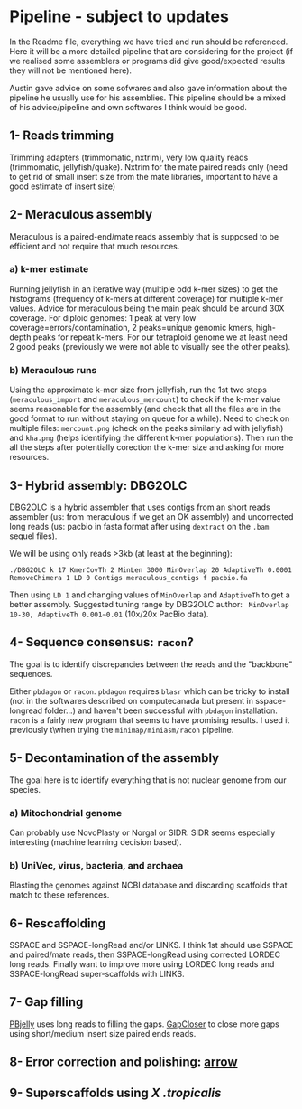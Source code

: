 # Pipeline - subject to updates

In the Readme file, everything we have tried and run should be referenced. Here it will be a more detailed pipeline that are considering for the project (if we realised some assemblers or programs did give good/expected results they will not be mentioned here). 

Austin gave advice on some sofwares and also gave information about the pipeline he usually use for his assemblies. This pipeline should be a mixed of his advice/pipeline and own softwares I think would be good. 

## 1- Reads trimming

Trimming adapters (trimmomatic, nxtrim), very low quality reads (trimmomatic, jellyfish/quake). Nxtrim for the mate paired reads only (need to get rid of small insert size from the mate libraries, important to have a good estimate of insert size)

## 2- Meraculous assembly

Meraculous is a paired-end/mate reads assembly that is supposed to be efficient and not require that much resources.

### a) k-mer estimate

Running jellyfish in an iterative way (multiple odd k-mer sizes) to get the histograms (frequency of k-mers at different coverage) for multiple k-mer values. Advice for meraculous being the main peak should be around 30X coverage. For diploid genomes: 1 peak at very low coverage=errors/contamination, 2 peaks=unique genomic kmers, high-depth peaks for repeat k-mers. For our tetraploid genome we at least need 2 good peaks (previously we were not able to visually see the other peaks).

### b) Meraculous runs

Using the approximate k-mer size from jellyfish, run the 1st two steps (`meraculous_import` and `meraculous_mercount`) to check if the k-mer value seems reasonable for the assembly (and check that all the files are in the good format to run without staying on queue for a while). Need to check on multiple files: `mercount.png` (check on the peaks similarly ad with jellyfish) and `kha.png` (helps identifying the different k-mer populations). Then run the all the steps after potentially corection the k-mer size and asking for more resources.

## 3- Hybrid assembly: DBG2OLC

DBG2OLC is a hybrid assembler that uses contigs from an short reads assembler (us: from meraculous if we get an OK assembly) and uncorrected long reads (us: pacbio in fasta format after using `dextract` on the `.bam` sequel files).

We will be using only reads >3kb (at least at the beginning):
```
./DBG2OLC k 17 KmerCovTh 2 MinLen 3000 MinOverlap 20 AdaptiveTh 0.0001 RemoveChimera 1 LD 0 Contigs meraculous_contigs f pacbio.fa 
```
Then using `LD 1` and changing values of `MinOverlap` and `AdaptiveTh` to get a better assembly.
Suggested tuning range by DBG2OLC author: ` MinOverlap 10-30, AdaptiveTh 0.001~0.01` (10x/20x PacBio data). 
 
## 4- Sequence consensus: `racon`?
The goal is to identify discrepancies between the reads and the "backbone" sequences.

Either `pbdagon` or `racon`.  `pbdagon` requires `blasr` which can be tricky to install (not in the softwares described on computecanada but present in sspace-longread folder...) and haven't been successful with `pbdagon` installation. `racon` is a fairly new program that seems to have promising results. I used it previously t\when trying the `minimap/miniasm/racon` pipeline. 

## 5- Decontamination of the assembly

The goal here is to identify everything that is not nuclear genome from our species.

### a) Mitochondrial genome

Can probably use NovoPlasty or Norgal or SIDR. SIDR seems especially interesting (machine learning decision based).

### b) UniVec, virus, bacteria, and archaea

Blasting the genomes against NCBI database and discarding scaffolds that match to these references. 

## 6- Rescaffolding 

SSPACE and SSPACE-longRead and/or LINKS. I think 1st should use SSPACE and paired/mate reads, then SSPACE-longRead using corrected LORDEC long reads. Finally want to improve more using LORDEC long reads and SSPACE-longRead super-scaffolds with LINKS.  

## 7- Gap filling

[PBjelly](https://sourceforge.net/p/pb-jelly/wiki/Home/) uses long reads to filling the gaps. [GapCloser](http://soap.genomics.org.cn/soapdenovo.html) to close more gaps using short/medium insert size paired ends reads.

## 8- Error correction and polishing: [arrow](https://github.com/PacificBiosciences/GenomicConsensus)

## 9- Superscaffolds using *X .tropicalis*
